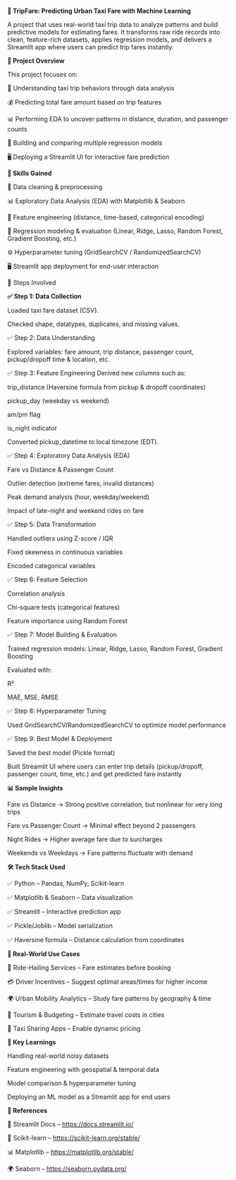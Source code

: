 **🚕 TripFare: Predicting Urban Taxi Fare with Machine Learning**

A project that uses real-world taxi trip data to analyze patterns and build predictive models for estimating fares.
It transforms raw ride records into clean, feature-rich datasets, applies regression models, and delivers a Streamlit app where users can predict trip fares instantly.

**📌 Project Overview**

This project focuses on:

📍 Understanding taxi trip behaviors through data analysis

💰 Predicting total fare amount based on trip features

📊 Performing EDA to uncover patterns in distance, duration, and passenger counts

🤖 Building and comparing multiple regression models

🖥️ Deploying a Streamlit UI for interactive fare prediction

**🧠 Skills Gained**

🧹 Data cleaning & preprocessing

📊 Exploratory Data Analysis (EDA) with Matplotlib & Seaborn

🧾 Feature engineering (distance, time-based, categorical encoding)

🤖 Regression modeling & evaluation (Linear, Ridge, Lasso, Random Forest, Gradient Boosting, etc.)

⚙️ Hyperparameter tuning (GridSearchCV / RandomizedSearchCV)

🖥️ Streamlit app deployment for end-user interaction

🧩 Steps Involved

**✅ Step 1: Data Collection**

Loaded taxi fare dataset (CSV).

Checked shape, datatypes, duplicates, and missing values.

✅ Step 2: Data Understanding

Explored variables: fare amount, trip distance, passenger count, pickup/dropoff time & location, etc.

✅ Step 3: Feature Engineering
Derived new columns such as:

trip_distance (Haversine formula from pickup & dropoff coordinates)

pickup_day (weekday vs weekend)

am/pm flag

is_night indicator

Converted pickup_datetime to local timezone (EDT).

✅ Step 4: Exploratory Data Analysis (EDA)

Fare vs Distance & Passenger Count

Outlier detection (extreme fares, invalid distances)

Peak demand analysis (hour, weekday/weekend)

Impact of late-night and weekend rides on fare

✅ Step 5: Data Transformation

Handled outliers using Z-score / IQR

Fixed skewness in continuous variables

Encoded categorical variables

✅ Step 6: Feature Selection

Correlation analysis

Chi-square tests (categorical features)

Feature importance using Random Forest

✅ Step 7: Model Building & Evaluation

Trained regression models: Linear, Ridge, Lasso, Random Forest, Gradient Boosting

Evaluated with:

R²

MAE, MSE, RMSE

✅ Step 8: Hyperparameter Tuning

Used GridSearchCV/RandomizedSearchCV to optimize model performance

✅ Step 9: Best Model & Deployment

Saved the best model (Pickle format)

Built Streamlit UI where users can enter trip details (pickup/dropoff, passenger count, time, etc.) and get predicted fare instantly

**📊 Sample Insights**

Fare vs Distance → Strong positive correlation, but nonlinear for very long trips


Fare vs Passenger Count → Minimal effect beyond 2 passengers


Night Rides → Higher average fare due to surcharges


Weekends vs Weekdays → Fare patterns fluctuate with demand

**🛠 Tech Stack Used**

✅ Python – Pandas, NumPy, Scikit-learn

✅ Matplotlib & Seaborn – Data visualization

✅ Streamlit – Interactive prediction app

✅ Pickle/Joblib – Model serialization

✅ Haversine formula – Distance calculation from coordinates

**🎯 Real-World Use Cases**

🚖 Ride-Hailing Services – Fare estimates before booking

💳 Driver Incentives – Suggest optimal areas/times for higher income

🌍 Urban Mobility Analytics – Study fare patterns by geography & time

🧳 Tourism & Budgeting – Estimate travel costs in cities

🚗 Taxi Sharing Apps – Enable dynamic pricing

**🧩 Key Learnings**

Handling real-world noisy datasets

Feature engineering with geospatial & temporal data

Model comparison & hyperparameter tuning

Deploying an ML model as a Streamlit app for end users

**📎 References**

🔗 Streamlit Docs – https://docs.streamlit.io/

🐍 Scikit-learn – https://scikit-learn.org/stable/

📊 Matplotlib – https://matplotlib.org/stable/

🌍 Seaborn – https://seaborn.pydata.org/
